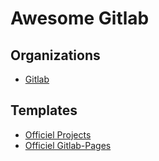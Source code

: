 # Awesome Gitlab


## Organizations

* [Gitlab](https://gitlab.com/gitlab-org)

## Templates

* [Officiel Projects](https://gitlab.com/gitlab-org/project-templates)
* [Officiel Gitlab-Pages](https://gitlab.com/pages?page=)

